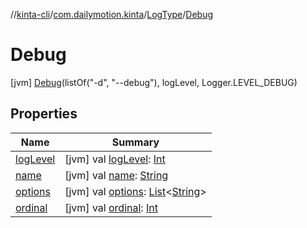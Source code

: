 //[kinta-cli](../../../../index.md)/[com.dailymotion.kinta](../../index.md)/[LogType](../index.md)/[Debug](index.md)



# Debug  
 [jvm] [Debug](index.md)(listOf("-d", "--debug"), logLevel, Logger.LEVEL_DEBUG)  
   


## Properties  
  
|  Name |  Summary | 
|---|---|
| <a name="com.dailymotion.kinta/LogType.Debug/logLevel/#/PointingToDeclaration/"></a>[logLevel](log-level.md)| <a name="com.dailymotion.kinta/LogType.Debug/logLevel/#/PointingToDeclaration/"></a> [jvm] val [logLevel](log-level.md): [Int](https://kotlinlang.org/api/latest/jvm/stdlib/kotlin/-int/index.html)   <br>|
| <a name="com.dailymotion.kinta/LogType.Debug/name/#/PointingToDeclaration/"></a>[name](name.md)| <a name="com.dailymotion.kinta/LogType.Debug/name/#/PointingToDeclaration/"></a> [jvm] val [name](name.md): [String](https://kotlinlang.org/api/latest/jvm/stdlib/kotlin/-string/index.html)   <br>|
| <a name="com.dailymotion.kinta/LogType.Debug/options/#/PointingToDeclaration/"></a>[options](options.md)| <a name="com.dailymotion.kinta/LogType.Debug/options/#/PointingToDeclaration/"></a> [jvm] val [options](options.md): [List](https://kotlinlang.org/api/latest/jvm/stdlib/kotlin.collections/-list/index.html)<[String](https://kotlinlang.org/api/latest/jvm/stdlib/kotlin/-string/index.html)>   <br>|
| <a name="com.dailymotion.kinta/LogType.Debug/ordinal/#/PointingToDeclaration/"></a>[ordinal](ordinal.md)| <a name="com.dailymotion.kinta/LogType.Debug/ordinal/#/PointingToDeclaration/"></a> [jvm] val [ordinal](ordinal.md): [Int](https://kotlinlang.org/api/latest/jvm/stdlib/kotlin/-int/index.html)   <br>|


